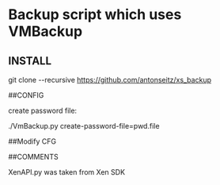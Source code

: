 # Backup script which uses VMBackup


## INSTALL


git clone --recursive https://github.com/antonseitz/xs_backup



##CONFIG


create password file:

./VmBackup.py  <password> create-password-file=pwd.file


##Modify CFG


##COMMENTS


XenAPI.py was taken from Xen SDK
